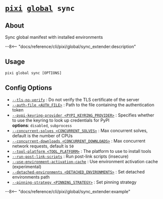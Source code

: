 <!--- This file is autogenerated. Do not edit manually! -->
# <code>[pixi](../../pixi.md) [global](../global.md) sync</code>

## About
Sync global manifest with installed environments

--8<-- "docs/reference/cli/pixi/global/sync_extender:description"

## Usage
```
pixi global sync [OPTIONS]
```

## Config Options
- <a id="arg---tls-no-verify" href="#arg---tls-no-verify">`--tls-no-verify`</a>
:  Do not verify the TLS certificate of the server
- <a id="arg---auth-file" href="#arg---auth-file">`--auth-file <AUTH_FILE>`</a>
:  Path to the file containing the authentication token
- <a id="arg---pypi-keyring-provider" href="#arg---pypi-keyring-provider">`--pypi-keyring-provider <PYPI_KEYRING_PROVIDER>`</a>
:  Specifies whether to use the keyring to look up credentials for PyPI
<br>**options**: `disabled`, `subprocess`
- <a id="arg---concurrent-solves" href="#arg---concurrent-solves">`--concurrent-solves <CONCURRENT_SOLVES>`</a>
:  Max concurrent solves, default is the number of CPUs
- <a id="arg---concurrent-downloads" href="#arg---concurrent-downloads">`--concurrent-downloads <CONCURRENT_DOWNLOADS>`</a>
:  Max concurrent network requests, default is `50`
- <a id="arg---tool-platform" href="#arg---tool-platform">`--tool-platform <TOOL_PLATFORM>`</a>
:  The platform to use to install tools
- <a id="arg---run-post-link-scripts" href="#arg---run-post-link-scripts">`--run-post-link-scripts`</a>
:  Run post-link scripts (insecure)
- <a id="arg---use-environment-activation-cache" href="#arg---use-environment-activation-cache">`--use-environment-activation-cache`</a>
:  Use environment activation cache (experimental)
- <a id="arg---detached-environments" href="#arg---detached-environments">`--detached-environments <DETACHED_ENVIRONMENTS>`</a>
:  Set detached environments path
- <a id="arg---pinning-strategy" href="#arg---pinning-strategy">`--pinning-strategy <PINNING_STRATEGY>`</a>
:  Set pinning strategy

--8<-- "docs/reference/cli/pixi/global/sync_extender:example"
